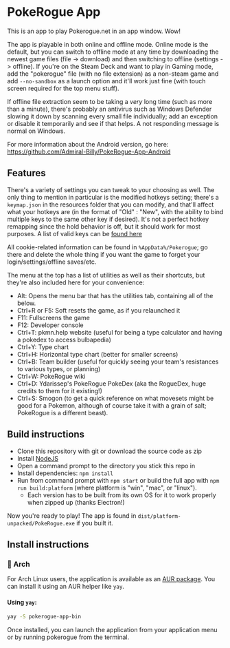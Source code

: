 # PokeRogue App
This is an app to play Pokerogue.net in an app window. Wow! 

The app is playable in both online and offline mode. Online mode is the default, but you can switch to offline mode at any time by downloading the newest game files (file -> download) and then switching to offline (settings -> offline). If you're on the Steam Deck and want to play in Gaming mode, add the "pokerogue" file (with no file extension) as a non-steam game and add `--no-sandbox` as a launch option and it'll work just fine (with touch screen required for the top menu stuff).

If offline file extraction seem to be taking a *very* long time (such as more than a minute), there's probably an antivirus such as Windows Defender slowing it down by scanning every small file individually; add an exception or disable it temporarily and see if that helps. A not responding message is normal on Windows.

For more information about the Android version, go here: https://github.com/Admiral-Billy/PokeRogue-App-Android

## Features
There's a variety of settings you can tweak to your choosing as well. The only thing to mention in particular is the modified hotkeys setting; there's a `keymap.json` in the resources folder that you can modify, and that'll affect what your hotkeys are (in the format of "Old" : "New", with the ability to bind multiple keys to the same other key if desired). It's not a perfect hotkey remapping since the hold behavior is off, but it should work for most purposes. A list of valid keys can be [found here](https://www.electronjs.org/docs/latest/api/accelerator)

All cookie-related information can be found in `%AppData%/Pokerogue`; go there and delete the whole thing if you want the game to forget your login/settings/offline saves/etc.

The menu at the top has a list of utilities as well as their shortcuts, but they're also included here for your convenience:
- Alt: Opens the menu bar that has the utilities tab, containing all of the below.  
- Ctrl+R or F5: Soft resets the game, as if you relaunched it  
- F11: Fullscreens the game  
- F12: Developer console  
- Ctrl+T: pkmn.help website (useful for being a type calculator and having a pokedex to access bulbapedia)  
- Ctrl+Y: Type chart
- Ctrl+H: Horizontal type chart (better for smaller screens)
- Ctrl+B: Team builder (useful for quickly seeing your team's resistances to various types, or planning)  
- Ctrl+W: PokeRogue wiki  
- Ctrl+D: Ydarissep's PokeRogue PokeDex (aka the RogueDex, huge credits to them for it existing!)
- Ctrl+S: Smogon (to get a quick reference on what movesets might be good for a Pokemon, although of course take it with a grain of salt; PokeRogue is a different beast).  

## Build instructions

- Clone this repository with git or download the source code as zip
- Install [NodeJS](https://nodejs.org/en)
- Open a command prompt to the directory you stick this repo in
- Install dependencies: `npm install` 
- Run from command prompt with `npm start` or build the full app with `npm run build:platform` (where platform is "win", "mac", or "linux").
  - Each version has to be built from its own OS for it to work properly when zipped up (thanks Electron!)

Now you're ready to play! The app is found in `dist/platform-unpacked/PokeRogue.exe` if you built it.

## Install instructions

### 🐧 Arch
For Arch Linux users, the application is available as an [AUR package](https://aur.archlinux.org/packages/pokerogue-app-bin). You can install it using an AUR helper like `yay`.

#### Using `yay`:
```sh
yay -S pokerogue-app-bin
```

Once installed, you can launch the application from your application menu or by running pokerogue from the terminal.